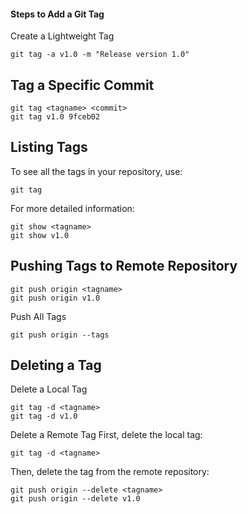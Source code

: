#### Steps to Add a Git Tag
 Create a Lightweight Tag

 ```
git tag -a v1.0 -m "Release version 1.0"
```

## Tag a Specific Commit
```
git tag <tagname> <commit>
git tag v1.0 9fceb02
```

## Listing Tags
To see all the tags in your repository, use:
```
git tag
```
For more detailed information:
```
git show <tagname>
git show v1.0
```

## Pushing Tags to Remote Repository
```
git push origin <tagname>
git push origin v1.0
```
Push All Tags
```
git push origin --tags
```

## Deleting a Tag
Delete a Local Tag
```
git tag -d <tagname>
git tag -d v1.0
```
Delete a Remote Tag
First, delete the local tag:
```
git tag -d <tagname>
```
Then, delete the tag from the remote repository:
```
git push origin --delete <tagname>
git push origin --delete v1.0

```


